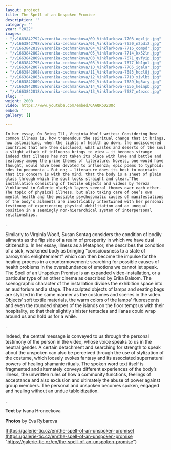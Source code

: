 ```yaml
---
layout: project
title: The Spell of an Unspoken Promise
description: ''
category: ''
year: "2022"
images:
- "/v1663842792/veronika-cechmankova/09_Vinklarkova-7703_ogxljc.jpg"
- "/v1663842798/veronika-cechmankova/01_Vinklarkova-7630_n2pdi2.jpg"
- "/v1663842819/veronika-cechmankova/04_Vinklarkova-7716_compdr.jpg"
- "/v1663842802/veronika-cechmankova/05_Vinklarkova-7714_kx52ln.jpg"
- "/v1663842809/veronika-cechmankova/03_Vinklarkova-7671_gvfyip.jpg"
- "/v1663842795/veronika-cechmankova/08_Vinklarkova-7677_hb1gol.jpg"
- "/v1663842807/veronika-cechmankova/10_Vinklarkova-7705_igalar.jpg"
- "/v1663842808/veronika-cechmankova/11_Vinklarkova-7683_hqcl8j.jpg"
- "/v1663842803/veronika-cechmankova/12_Vinklarkova-7710_xivlbt.jpg"
- "/v1663842809/veronika-cechmankova/02_Vinklarkova-7689_hg5wry.jpg"
- "/v1663842805/veronika-cechmankova/14_Vinklarkova-7656_keinpb.jpg"
- "/v1663842818/veronika-cechmankova/13_Vinklarkova-7687_n4ezcc.jpg"
slug: ''
weight: 2000
video: https://www.youtube.com/embed/6AAQRbD2UOc
embed: ''
gallery: []

---
```

    In her essay, On Being Ill, Virginia Woolf writes: Considering how common illness is, how tremendous the spiritual change that it brings, how astonishing, when the lights of health go down, the undiscovered countries that are then disclosed, what wastes and deserts of the soul a slight attack of influenza brings to view … it becomes strange indeed that illness has not taken its place with love and battle and jealousy among the prime themes of literature. Novels, one would have thought, would have been devoted to influenza; epic poems to typhoid; odes to pneumonia … But no; … literature does its best to maintain that its concern is with the mind; that the body is a sheet of plain glass through which the soul looks straight and clear.”The installation consisting of textile objects and videos by Tereza Vinklárová in Galerie mladých layers several themes over each other. The topic of physical illness, but also taking care of one’s own mental health and the possible psychosomatic causes of manifestations of the body’s ailments are inextricably intertwined with her personal testimony of experiencing physical debilitation and an unequal position in a seemingly non-hierarchical system of interpersonal relationships.

.

Similarly to Virginia Woolf, Susan Sontag considers the condition of bodily ailments as the flip side of a realm of prosperity in which we have dual citizenship. In her essay, Illness as a Metaphor, she describes the condition of a sick, weakened body as bringing “consciousness to a state of paroxysmic enlightenment” which can then become the impulse for the healing process in a countermovement: searching for possible causes of health problems in the overabundance of emotions we cannot let speak.  
The Spell of an Unspoken Promise is an expanded video-installation, or a particular type of an other cinema as described by Erika Balsom. The scenographic character of the installation divides the exhibition space into an auditorium and a stage. The sculpted objects of lamps and seating bags are stylized in the same manner as the costumes and scenes in the video. Objects’ soft textile materials, the warm colors of the lamps’ fluorescents and even the rounded shapes of the islands on the floor tempt us with their hospitality, so that their slightly sinister tentacles and lianas could wrap around us and hold us for a while.

.

Indeed, the central message is conveyed to us through the personal testimony of the person in the video, whose voice speaks to us in the neutral gender. A certain detachment and searching for strength to speak about the unspoken can also be perceived through the use of stylization of the costume, which loosely evokes fantasy and its associated supernatural powers of healing shamanic rituals. The spoken word text itself is fragmented and alternately conveys different experiences of the body’s illness, the unwritten rules of how a community functions, feelings of acceptance and also exclusion and ultimately the abuse of power against group members. The personal and unspoken becomes spoken, engaged and healing without an undue tabloidization.

.

**Text** by Ivana Hroncekova

**Photos** by Eva Rybarova

[https://galerie-tic.cz/en/the-spell-of-an-unspoken-promise](https://galerie-tic.cz/en/the-spell-of-an-unspoken-promise "https://galerie-tic.cz/en/the-spell-of-an-unspoken-promise")